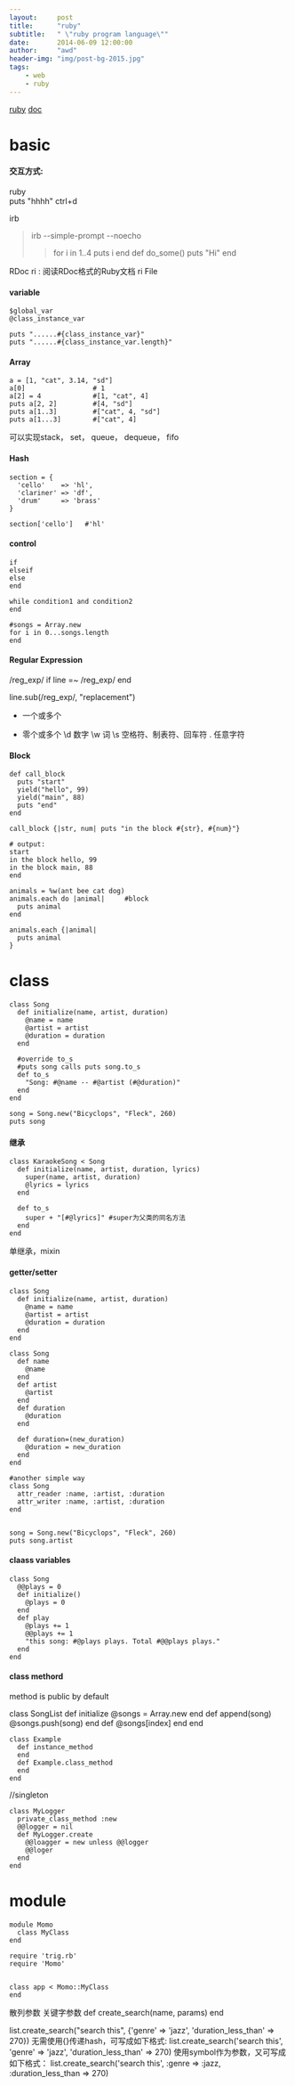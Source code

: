```yaml
---
layout:     post
title:      "ruby"
subtitle:   " \"ruby program language\""
date:       2014-06-09 12:00:00
author:     "awd"
header-img: "img/post-bg-2015.jpg"
tags:
    - web
    - ruby
---
```


[ruby](https://www.ruby-lang.org/zh_cn/)
[doc](http://ruby-doc.org/)

# basic
#### 交互方式:
ruby \
puts "hhhh"
ctrl+d

irb
>irb --simple-prompt --noecho
>> for i in 1..4
>>     puts i
>> end
>> def do_some()
>>     puts "Hi"
>> end


RDoc
ri : 阅读RDoc格式的Ruby文档
ri File


#### variable

```
$global_var
@class_instance_var

puts "......#{class_instance_var}"
puts "......#{class_instance_var.length}"
```

#### Array

```
a = [1, "cat", 3.14, "sd"]
a[0]                 # 1
a[2] = 4             #[1, "cat", 4]
puts a[2, 2]         #[4, "sd"]
puts a[1..3]         #["cat", 4, "sd"]
puts a[1...3]        #["cat", 4]

```
可以实现stack， set， queue， dequeue， fifo

#### Hash

```
section = {
  'cello'    => 'hl',
  'clariner' => 'df',
  'drum'     => 'brass'
}

section['cello']   #'hl'
```

#### control

```
if 
elseif
else
end

while condition1 and condition2
end

#songs = Array.new
for i in 0...songs.length
end
```

#### Regular Expression
/reg_exp/
if line =~ /reg_exp/
end

line.sub(/reg_exp/, "replacement")

+ 一个或多个
* 零个或多个
\d 数字
\w 词
\s 空格符、制表符、回车符
. 任意字符



#### Block

```
def call_block
  puts "start"
  yield("hello", 99)
  yield("main", 88)
  puts "end"
end

call_block {|str, num| puts "in the block #{str}, #{num}"}

# output:
start
in the block hello, 99
in the block main, 88
end

```

```
animals = %w(ant bee cat dog)
animals.each do |animal|     #block
  puts animal
end

animals.each {|animal|
  puts animal
}
```



# class

```
class Song
  def initialize(name, artist, duration)
    @name = name
    @artist = artist
    @duration = duration
  end
  
  #override to_s
  #puts song calls puts song.to_s
  def to_s
    "Song: #@name -- #@artist (#@duration)"
  end
end

song = Song.new("Bicyclops", "Fleck", 260)
puts song
```

#### 继承
```
class KaraokeSong < Song
  def initialize(name, artist, duration, lyrics)
    super(name, artist, duration)
	@lyrics = lyrics
  end
  
  def to_s
    super + "[#@lyrics]" #super为父类的同名方法
  end
end
```
单继承，mixin

#### getter/setter

```
class Song
  def initialize(name, artist, duration)
    @name = name
    @artist = artist
    @duration = duration
  end
end

class Song
  def name
    @name
  end
  def artist
    @artist
  end
  def duration
    @duration
  end
  
  def duration=(new_duration)
    @duration = new_duration
  end
end

#another simple way
class Song 
  attr_reader :name, :artist, :duration
  attr_writer :name, :artist, :duration
end


song = Song.new("Bicyclops", "Fleck", 260)
puts song.artist
```

#### claass variables
```
class Song
  @@plays = 0
  def initialize()
    @plays = 0
  end
  def play
    @plays += 1
	@@plays += 1
	"this song: #@plays plays. Total #@@plays plays."
  end
end
```

#### class methord
method is public by default

class SongList
  def initialize
    @songs = Array.new
  end
  def append(song)
    @songs.push(song)
  end
  def [](index)
    @songs[index]
  end
end
```
class Example
  def instance_method
  end
  def Example.class_method
  end
end
```

//singleton
```
class MyLogger
  private_class_method :new
  @@logger = nil
  def MyLogger.create
    @@loagger = new unless @@logger
	@@loger
  end
end
```



# module

```
module Momo
  class MyClass
end

require 'trig.rb'
require 'Momo'


class app < Momo::MyClass
end
```


散列参数
关键字参数
def create_search(name, params)
end

list.create_search("search this", {'genre' => 'jazz', 'duration_less_than' => 270})
无需使用{}传递hash，可写成如下格式:
list.create_search('search this', 'genre' => 'jazz', 'duration_less_than' => 270)
使用symbol作为参数，又可写成如下格式：
list.create_search('search this', :genre => :jazz, :duration_less_than => 270)
